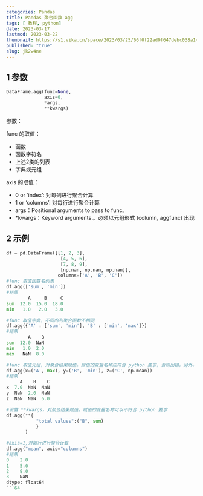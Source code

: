 ```yaml
---
categories: Pandas
title: Pandas 聚合函数 agg
tags: [ 教程, python]
date: 2023-03-17
lastmod: 2023-03-22 
thumbnail: https://s1.vika.cn/space/2023/03/25/66f0f22ad0f647debc038a14caf617f7?attname=sunrise-7852888_960_720.jpg
published: "true"
slug: jk2w4ne
---
```



## 1 参数  

```python
DataFrame.agg(func=None,
              axis=0,
              *args,
              **kwargs)
```  

参数：  

func 的取值：
- 函数
- 函数字符名
- 上述2类的列表
- 字典或元组  

axis 的取值：
- 0 or ‘index’: 对每列进行聚合计算
- 1 or ‘columns’: 对每行进行聚合计算
- args：Positional arguments to pass to func。
- *kwargs：Keyword arguments 。必须以元组形式 (column, aggfunc) 出现
  
## 2 示例  

```python
df = pd.DataFrame([[1, 2, 3],
                    [4, 5, 6],
                    [7, 8, 9],
                    [np.nan, np.nan, np.nan]],
                   columns=['A', 'B', 'C'])
#func 取值函数名列表
df.agg(['sum', 'min'])
#结果
        A     B     C
sum  12.0  15.0  18.0
min   1.0   2.0   3.0  

#func 取值字典，不同的列聚合函数不相同
df.agg({'A' : ['sum', 'min'], 'B' : ['min', 'max']})
#结果
        A    B
sum  12.0  NaN
min   1.0  2.0
max   NaN  8.0 

#func 取值元组，对聚合结果赋值。赋值的变量名称应符合 python 要求，否则出错。另外，也可以在聚合完成后，用 rename 方法。
df.agg(x=('A', max), y=('B', 'min'), z=('C', np.mean))
#结果
     A    B    C
x  7.0  NaN  NaN
y  NaN  2.0  NaN
z  NaN  NaN  6.0

#设置 **kwargs，对聚合结果赋值。赋值的变量名称可以不符合 python 要求
df.agg(**{
           "total values":("B", sum)
           }
       )  

#axis=1,对每行进行聚合计算
df.agg("mean", axis="columns")
#结果
0    2.0
1    5.0
2    8.0
3    NaN
dtype: float64
```64
```